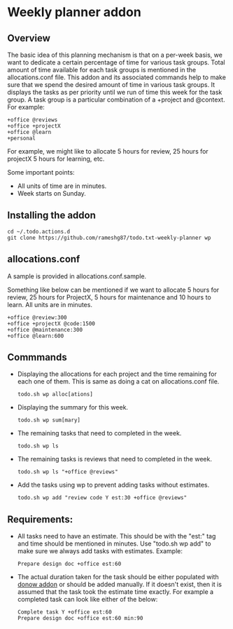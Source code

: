 # Weekly planner addon

## Overview

The basic idea of this planning mechanism is that on a per-week basis, we want
to dedicate a certain percentage of time for various task groups. Total amount
of time available for each task groups is mentioned in the allocations.conf
file. This addon and its associated commands help to make sure that we spend
the desired amount of time in various task groups. It displays the tasks as
per priority until we run of time this week for the task group. A task group
is a particular combination of a +project and @context. For example:

```
+office @reviews
+office +projectX
+office @learn
+personal
```

For example, we might like to allocate 5 hours for review, 25 hours for projectX
5 hours for learning, etc.

Some important points:
* All units of time are in minutes. 
* Week starts on Sunday.

## Installing the addon

```
cd ~/.todo.actions.d
git clone https://github.com/rameshg87/todo.txt-weekly-planner wp
```

## allocations.conf

A sample is provided in allocations.conf.sample.

Something like below can be mentioned if we want to allocate 5 hours for
review, 25 hours for ProjectX, 5 hours for maintenance and 10 hours to learn.
All units are in minutes.

```
+office @review:300
+office +projectX @code:1500
+office @maintenance:300
+office @learn:600
```

## Commmands

* Displaying the allocations for each project and the time remaining for each
  one of them. This is same as doing a cat on allocations.conf file.

  ```
  todo.sh wp alloc[ations]
  ```

* Displaying the summary for this week.

  ```
  todo.sh wp sum[mary]
  ```

* The remaining tasks that need to completed in the week.

  ```
  todo.sh wp ls
  ```

* The remaining tasks is reviews that need to completed in the week.

  ```
  todo.sh wp ls "+office @reviews" 
  ```

* Add the tasks using wp to prevent adding tasks without estimates.

  ```
  todo.sh wp add "review code Y est:30 +office @reviews" 
  ```

## Requirements:

* All tasks need to have an estimate. This should be with the "est:" tag and
  time should be mentioned in minutes. Use "todo.sh wp add" to make sure
  we always add tasks with estimates. Example:
  ```
  Prepare design doc +office est:60
  ```

* The actual duration taken for the task should be either
  populated with [donow addon](https://github.com/clobrano/todo.txt-cli/blob/master/todo.actions.d/donow)
  or should be added manually. If it doesn't exist, then it is assumed that the task 
  took the estimate time exactly. For example a completed task can look like either
  of the below:
  ```
  Complete task Y +office est:60
  Prepare design doc +office est:60 min:90
  ```
